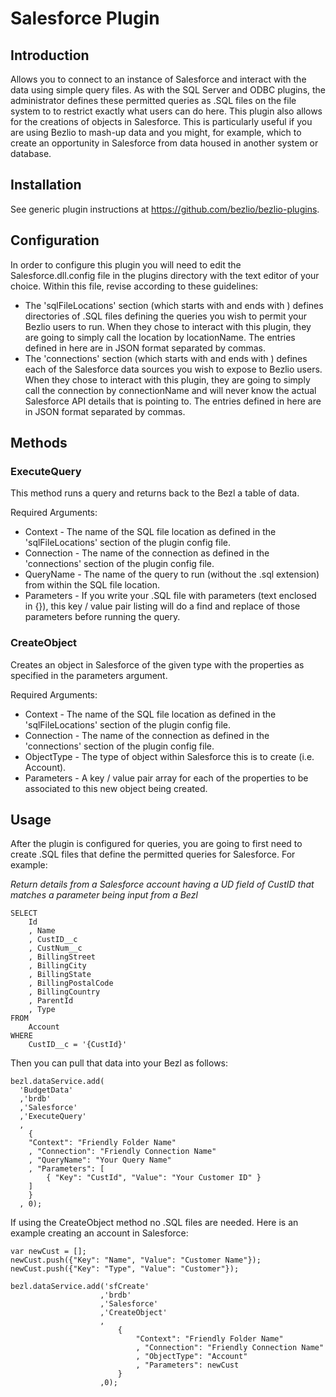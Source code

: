 # Salesforce Plugin

## Introduction
Allows you to connect to an instance of Salesforce and interact with the data using simple query files.  As with the SQL Server and ODBC plugins, the administrator defines these permitted queries as .SQL files on the file system to to restrict exactly what users can do here.  This plugin also allows for the creations of objects in Salesforce.  This is particularly useful if you are using Bezlio to mash-up data and you might, for example, which to create an opportunity in Salesforce from data housed in another system or database.

## Installation
See generic plugin instructions at https://github.com/bezlio/bezlio-plugins.

## Configuration
In order to configure this plugin you will need to edit the Salesforce.dll.config file in the plugins directory with the text editor of your choice.  Within this file, revise according to these guidelines:
* The 'sqlFileLocations' section (which starts with <setting name="sqlFileLocations" serializeAs="String"> and ends with </setting>) defines directories of .SQL files defining the queries you wish to permit your Bezlio users to run.  When they chose to interact with this plugin, they are going to simply call the location by locationName.  The entries defined in here are in JSON format separated by commas.
* The 'connections' section (which starts with <setting name="connections" serializeAs="String"> and ends with </setting>) defines each of the Salesforce data sources you wish to expose to Bezlio users.  When they chose to interact with this plugin, they are going to simply call the connection by connectionName and will never know the actual Salesforce API details that is pointing to.  The entries defined in here are in JSON format separated by commas.

## Methods
### ExecuteQuery
This method runs a query and returns back to the Bezl a table of data.

Required Arguments:
* Context - The name of the SQL file location as defined in the 'sqlFileLocations' section of the plugin config file.
* Connection - The name of the connection as defined in the 'connections' section of the plugin config file.
* QueryName - The name of the query to run (without the .sql extension) from within the SQL file location.
* Parameters - If you write your .SQL file with parameters (text enclosed in {}), this key / value pair listing will do a find and replace of those parameters before running the query.

### CreateObject
Creates an object in Salesforce of the given type with the properties as specified in the parameters argument.

Required Arguments:
* Context - The name of the SQL file location as defined in the 'sqlFileLocations' section of the plugin config file.
* Connection - The name of the connection as defined in the 'connections' section of the plugin config file.
* ObjectType - The type of object within Salesforce this is to create (i.e. Account).
* Parameters - A key / value pair array for each of the properties to be associated to this new object being created.

## Usage
After the plugin is configured for queries, you are going to first need to create .SQL files that define the permitted queries for Salesforce.  For example:

*Return details from a Salesforce account having a UD field of CustID that matches a parameter being input from a Bezl*
```
SELECT 
    Id
    , Name
    , CustID__c
    , CustNum__c
    , BillingStreet
    , BillingCity
    , BillingState
    , BillingPostalCode
    , BillingCountry
    , ParentId
    , Type
FROM 
    Account 
WHERE 
    CustID__c = '{CustId}'
```

Then you can pull that data into your Bezl as follows:

```
bezl.dataService.add(
  'BudgetData'
  ,'brdb'
  ,'Salesforce'
  ,'ExecuteQuery'
  , 
    {
    "Context": "Friendly Folder Name"
    , "Connection": "Friendly Connection Name"
    , "QueryName": "Your Query Name"
    , "Parameters": [
        { "Key": "CustId", "Value": "Your Customer ID" }
    ]
    }
  , 0);
```

If using the CreateObject method no .SQL files are needed.  Here is an example creating an account in Salesforce:

```
var newCust = [];
newCust.push({"Key": "Name", "Value": "Customer Name"});
newCust.push({"Key": "Type", "Value": "Customer"});

bezl.dataService.add('sfCreate'
                    ,'brdb'
                    ,'Salesforce'
                    ,'CreateObject'
                    , 
                        { 
                            "Context": "Friendly Folder Name"
                            , "Connection": "Friendly Connection Name"
                            , "ObjectType": "Account"
                            , "Parameters": newCust 
                        }
                    ,0);
```